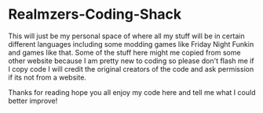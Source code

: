 # Realmzers-Coding-Shack
This will just be my personal space of where all my stuff will be in certain different languages including some modding games like Friday Night Funkin and games like that.
Some of the stuff here might me copied from some other website because I am pretty new to coding so please don't flash me if I copy code I will credit the original creators of the code and ask permission if its not from a website. 

Thanks for reading hope you all enjoy my code here and tell me what I could better improve!
